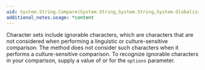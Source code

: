 ```yaml
---
uid: System.String.Compare(System.String,System.String,System.Globalization.CultureInfo,System.Globalization.CompareOptions)
additional_notes.usage: *content
---
```


<p>Character sets include ignorable characters, which are characters that are not considered when performing a linguistic or culture-sensitive comparison. The <xref href="System.String.Compare(System.String,System.String,System.Globalization.CultureInfo,System.Globalization.CompareOptions)"></xref> method does not consider such characters when it performs a culture-sensitive comparison. To recognize ignorable characters in your comparison, supply a value of <xref href="System.Globalization.CompareOptions.Ordinal"></xref> or <xref href="System.Globalization.CompareOptions.OrdinalIgnoreCase"></xref> for the <code>options</code> parameter.</p>



